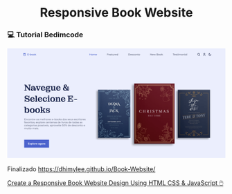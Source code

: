 <div align="center">

# Responsive Book Website

</div>

### :computer: Tutorial Bedimcode

![preview img](/home.png)

Finalizado
https://dhimylee.github.io/Book-Website/

[Create a Responsive Book Website Design Using HTML CSS & JavaScript 🖱️](https://www.youtube.com/watch?v=b7eJQSHhuO8)
